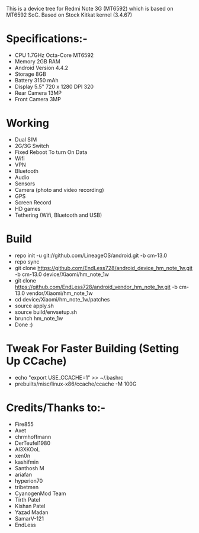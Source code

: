 This is a device tree for Redmi Note 3G (MT6592) which is based on MT6592 SoC.
Based on Stock Kitkat kernel (3.4.67)


# Specifications:-
   * CPU	1.7GHz Octa-Core MT6592
   * Memory	2GB RAM
   * Android Version 4.4.2 
   * Storage	8GB
   * Battery	3150 mAh
   * Display	5.5" 720 x 1280 DPI 320
   * Rear Camera	13MP
   * Front Camera	3MP


# Working
  * Dual SIM
  * 2G/3G Switch
  * Fixed Reboot To turn On Data
  * Wifi
  * VPN
  * Bluetooth
  * Audio
  * Sensors
  * Camera (photo and video recording)
  * GPS
  * Screen Record
  * HD games
  * Tethering (Wifi, Bluetooth and USB)



# Build

  * repo init -u git://github.com/LineageOS/android.git -b cm-13.0
  * repo sync
  * git clone https://github.com/EndLess728/android_device_hm_note_1w.git -b cm-13.0 device/Xiaomi/hm_note_1w
  * git clone https://github.com/EndLess728/android_vendor_hm_note_1w.git -b cm-13.0 vendor/Xiaomi/hm_note_1w
  * cd device/Xiaomi/hm_note_1w/patches
  * source apply.sh 
  * source build/envsetup.sh
  * brunch hm_note_1w
  * Done :)
  
 # Tweak For Faster Building (Setting Up CCache)
  * echo "export USE_CCACHE=1" >> ~/.bashrc
  * prebuilts/misc/linux-x86/ccache/ccache -M 100G
  
 # Credits/Thanks to:-
  * Fire855 
  * Axet
  * chrmhoffmann
  * DerTeufel1980
  * Al3XKOoL
  * xen0n
  * kashifmin
  * Santhosh M
  * ariafan
  * hyperion70
  * tribetmen
  * CyanogenMod Team
  * Tirth Patel
  * Kishan Patel
  * Yazad Madan 
  * SamarV-121
  * EndLess
